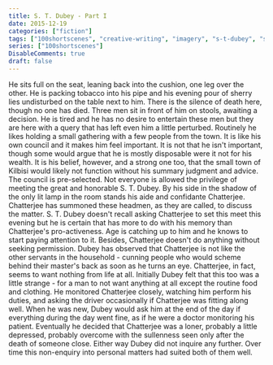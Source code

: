 ```yaml
---
title: S. T. Dubey - Part I
date: 2015-12-19
categories: ["fiction"]
tags: ["100shortscenes", "creative-writing", "imagery", "s-t-dubey", "scenes"]
series: ["100shortscenes"]
DisableComments: true
draft: false
---
```


He sits full on the seat, leaning back into the cushion, one leg over the other. He is packing tobacco into his pipe and his evening pour of sherry lies undisturbed on the table next to him. There is the silence of death here, though no one has died. Three men sit in front of him on stools, awaiting a decision. He is tired and he has no desire to entertain these men but they are here with a query that has left even him a little perturbed. Routinely he likes holding a small gathering with a few people from the town. It is like his own council and it makes him feel important. It is not that he isn't important, though some would argue that he is mostly disposable were it not for his wealth. It is his belief, however, and a strong one too, that the small town of Kilbisi would likely not function without his summary judgment and advice. The council is pre-selected. Not everyone is allowed the privilege of meeting the great and honorable S. T. Dubey. By his side in the shadow of the only lit lamp in the room stands his aide and confidante Chatterjee. Chatterjee has summoned these headmen, as they are called, to discuss the matter. S. T. Dubey doesn't recall asking Chatterjee to set this meet this evening but he is certain that has more to do with his memory than Chatterjee's pro-activeness. Age is catching up to him and he knows to start paying attention to it. Besides, Chatterjee doesn't do anything without seeking permission. Dubey has observed that Chatterjee is not like the other servants in the household - cunning people who would scheme behind their master's back as soon as he turns an eye. Chatterjee, in fact, seems to want nothing from life at all. Initially Dubey felt that this too was a little strange - for a man to not want anything at all except the routine food and clothing. He monitored Chatterjee closely, watching him perform his duties, and asking the driver occasionally if Chatterjee was fitting along well. When he was new, Dubey would ask him at the end of the day if everything during the day went fine, as if he were a doctor monitoring his patient. Eventually he decided that Chatterjee was a loner, probably a little depressed, probably overcome with the sullenness seen only after the death of someone close. Either way Dubey did not inquire any further. Over time this non-enquiry into personal matters had suited both of them well.

<br>

